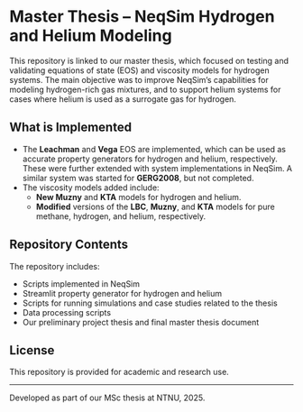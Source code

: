 # Master Thesis – NeqSim Hydrogen and Helium Modeling

This repository is linked to our master thesis, which focused on testing and validating equations of state (EOS) and viscosity models for hydrogen systems. The main objective was to improve NeqSim’s capabilities for modeling hydrogen-rich gas mixtures, and to support helium systems for cases where helium is used as a surrogate gas for hydrogen.

## What is Implemented

- The **Leachman** and **Vega** EOS are implemented, which can be used as accurate property generators for hydrogen and helium, respectively. These were further extended with system implementations in NeqSim. A similar system was started for **GERG2008**, but not completed.
- The viscosity models added include:
  - **New Muzny** and **KTA** models for hydrogen and helium.
  - **Modified** versions of the **LBC**, **Muzny**, and **KTA** models for pure methane, hydrogen, and helium, respectively.

## Repository Contents

The repository includes:

- Scripts implemented in NeqSim
- Streamlit property generator for hydrogen and helium
- Scripts for running simulations and case studies related to the thesis
- Data processing scripts
- Our preliminary project thesis and final master thesis document

## License

This repository is provided for academic and research use.

---

Developed as part of our MSc thesis at NTNU, 2025.
